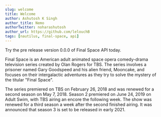 ```yaml
---
slug: welcome
title: Welcome
author: Ashutosh K Singh
author_title: Nemo
authorTwitter: noharashutosh
author_url: https://github.com/lelouchB
tags: [nautilus, final-space, api]
---
```



Try the pre release version 0.0.0 of Final Space API today. 

Final Space is an American adult animated space opera comedy-drama television series created by Olan Rogers for TBS. The series involves a prisoner named Gary Goodspeed and his alien friend, Mooncake, and focuses on their intergalactic adventures as they try to solve the mystery of the titular "Final Space".

The series premiered on TBS on February 26, 2018 and was renewed for a second season on May 7, 2018. Season 2 premiered on June 24, 2019 on Adult Swim, with TBS airing an encore the following week. The show was renewed for a third season a week after the second finished airing. It was announced that season 3 is set to be released in early 2021.